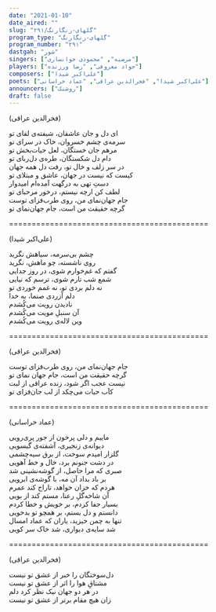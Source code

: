```yaml
---
date: "2021-01-10"
date_aired: ""
slug: "گلهای-رنگارنگ/۲۹۱"
program_type: "گلهای-رنگارنگ"
program_number: "۲۹۱"
dastgah: "شور"
singers: ["مرضیه", "محمودی خوانساری"]
players: ["جواد معروفی", "رضا ورزنده"]
composers: ["علی‌اکبر شیدا"]
poets: ["علی‌اکبر شیدا", "فخرالدین عراقی", "عماد خراسانی"]
announcers: ["روشنک"]
draft: false
---
```


(فخرالدین عراقی)  

ای دل و جان عاشقان، شیفته‌ی لقای تو  
سرمه‌ی چشم خسروان، خاک در سرای تو  
مرهم جان خستگان، لعل حیات‌بخش تو  
دام دل شکستگان، طره‌ی دل‌ربای تو  
در سر زلف و خال تو، رفت دل همه جهان  
کیست که نیست در جهان، عاشق و مبتلای تو  
دستِ تهی به درگهت آمده‌ام امیدوار  
لطف کن ارچه نیستم، درخور مرحبای تو  
جام جهان‌نمای من، روی طرب‌فزای توست  
گرچه حقیقت من است، جام جهان‌نمای تو  

============================================  

(علی‌اکبر شیدا)  

چشم بی‌سرمه، سیاهش نگرید  
روی ناشسته، چو ماهش، نگرید  
گفتم که غم‌خوارم شوی، در روز جدایی  
شمع شب تارم شوی، ترسم که نیایی  
نه دلم بردی تو، نه غمم خوردی تو  
دلم آزردی صنما، به خدا  
نادیدن رویت می‌کُشدم  
آن سنبلِ مویت می‌کُشدم  
وین لاله‌ی رویت می‌کُشدم  

============================================  

(فخرالدین عراقی)  

جام جهان‌نمای من، روی طرب‌فزای توست  
گرچه حقیقت من است، جام جهان نمای تو  
نیست عجب اگر شود، زنده عراقی از لبت  
كآب حیات می‌چکد از لب جان‌فزای تو  

============================================  

(عماد خراسانی)  

ماییم و دلی پرخون از جور پری‌رویی  
دیوانه‌ی زنجیری، آشفته‌ی گیسویی  
گلزار امیدم سوخت، از برق سیه‌چشمی  
در دشت جنونم برد، خال و خط آهویی  
صبری که مرا حاصل، از گوشه‌نشینی شد  
بر باد بداد آن مه، با گوشه‌ی ابرویی  
هردم که خزان خواهد، تاراج کند عمرم  
آن شاخه‌گلِ رعنا، مستم کند از بویی  
بسیار جفا کردم، بر خویش و خطا کردم  
دانستم و دل بستم، بر همچو تو بدخویی  
تنها به چمن خیزید، یاران که عماد امسال  
شد سایه‌ی دیواری، شد خاک سر کویی  

============================================  

(فخرالدین عراقی)  

دل‌سوختگان را خبر از عشق تو نیست  
مشتاقِ هوا را اثر از عشق تو نیست  
در هر دو جهان نیک نظر کرد دلم  
زان هیچ مقام برتر از عشق تو نیست  
